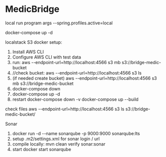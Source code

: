 # MedicBridge

local run program args
--spring.profiles.active=local


docker-compose up -d

localstack S3 docker setup:

1. Install AWS CLI
2. Configure AWS CLI with test data
3. run: aws --endpoint-url=http://localhost:4566 s3 mb s3://bridge-medic-bucket
4. //check bucket: aws --endpoint-url=http://localhost:4566 s3 ls
5. (if needed create bucket) aws --endpoint-url=http://localhost:4566 s3 mb s3://bridge-medic-bucket
4. docker-compose down 
5. docker-compose up -d
6. restart
   docker-compose down -v
   docker-compose up --build

check files
aws --endpoint-url=http://localhost:4566 s3 ls s3://bridge-medic-bucket/


Sonar
1. docker run -d --name sonarqube -p 9000:9000 sonarqube:lts
2. setup .m2/settings.xml for sonar login / url
3. compile locally: mvn clean verify sonar:sonar
4. start docker start sonarqube
   